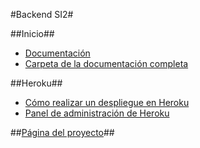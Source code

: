 #Backend SI2#

##Inicio##
* [Documentación]()
* [Carpeta de la documentación completa](https://github.com/iblancasa/BackendSI2-IV/tree/master/Documentaci%C3%B3n)


##Heroku##
* [Cómo realizar un despliegue en Heroku](https://github.com/iblancasa/BackendSI2-IV/wiki/C%C3%B3mo-realizar-un-despliegue-en-Heroku)
* [Panel de administración de Heroku](https://github.com/iblancasa/BackendSI2-IV/wiki/Panel-de-control-Heroku)



##[Página del proyecto](https://github.com/iblancasa/BackendSI2-IV/wiki/Panel-de-control-Heroku)##